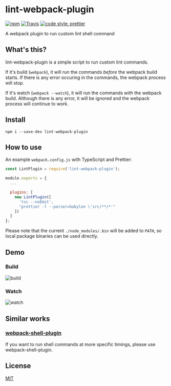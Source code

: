 # lint-webpack-plugin

[![npm](https://img.shields.io/npm/v/lint-webpack-plugin.svg?style=flat-square)](https://www.npmjs.com/package/lint-webpack-plugin)
[![Travis](https://img.shields.io/travis/utatti/lint-webpack-plugin.svg?style=flat-square)](https://travis-ci.org/utatti/lint-webpack-plugin)
[![code style: prettier](https://img.shields.io/badge/code_style-prettier-ff69b4.svg?style=flat-square)](https://github.com/prettier/prettier)

A webpack plugin to run custom lint shell command

## What's this?

lint-webpack-plugin is a simple script to run custom lint commands.

If it's build (`webpack`), it will run the commands *before* the webpack build
starts. If there is any error occuring in the commands, the webpack process will
stop.

If it's watch (`webpack --watch`), it will run the commands *with* the webpack
build. Although there is any error, it will be ignored and the webpack process
will continue to work.

## Install

``` shell
npm i --save-dev lint-webpack-plugin
```

## How to use

An example `webpack.config.js` with TypeScript and Prettier:

``` js
const LintPlugin = require('lint-webpack-plugin');

module.exports = {
  ...

  plugins: [
    new LintPlugin([
      'tsc --noEmit',
      "prettier -l --parser=babylon \'src/**/*'"
    ])
  ]
};
```

Please note that the current `./node_modules/.bin` will be added to `PATH`, so
local package binaries can be used directly.

## Demo

### Build

![build](https://user-images.githubusercontent.com/1013641/39122566-4cbf05e2-4730-11e8-9fd6-90287da5eca2.png)

### Watch

![watch](https://user-images.githubusercontent.com/1013641/39122659-90d34ebe-4730-11e8-809a-dd6bf0a2eaac.png)

## Similar works

### [webpack-shell-plugin](https://github.com/1337programming/webpack-shell-plugin)

If you want to run shell commands at more specific timings, please use
webpack-shell-plugin.

## License

[MIT](LICENSE)
